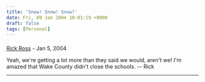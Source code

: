 ```yaml
---
title: 'Snow! Snow! Snow!'
date: Fri, 09 Jan 2004 10:01:19 +0000
draft: false
tags: [Personal]
---
```



#### 
[Rick Ross](http://www.javalobby.org "rick@javalobby.org") - <time datetime="2004-01-09 10:50:25">Jan 5, 2004</time>

Yeah, we're getting a lot more than they said we would, aren't we! I'm amazed that Wake County didn't close the schools. -- Rick
<hr />
